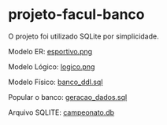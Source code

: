 # projeto-facul-banco

O projeto foi utilizado SQLite por simplicidade.

Modelo ER: [esportivo.png](esportivo.png)

Modelo Lógico: [logico.png](logico.png)

Modelo Físico: [banco_ddl.sql](banco_ddl.sql)

Popular o banco: [geracao_dados.sql](geracao_dados.sql)

Arquivo SQLITE: [campeonato.db](campeonato.db)